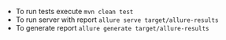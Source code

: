 * To run tests execute 
`mvn clean test`
* To run server with report 
`allure serve target/allure-results`
* To generate report 
`allure generate target/allure-results`